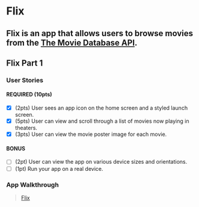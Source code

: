 # Flix

Flix is an app that allows users to browse movies from the [The Movie Database API](http://docs.themoviedb.apiary.io/#).
---

## Flix Part 1

### User Stories

#### REQUIRED (10pts)
- [x] (2pts) User sees an app icon on the home screen and a styled launch screen.
- [x] (5pts) User can view and scroll through a list of movies now playing in theaters.
- [x] (3pts) User can view the movie poster image for each movie.

#### BONUS
- [ ] (2pt) User can view the app on various device sizes and orientations.
- [ ] (1pt) Run your app on a real device.

### App Walkthrough 
<blockquote class="imgur-embed-pub" lang="en" data-id="a/9vDMwQu"  ><a href="//imgur.com/a/9vDMwQu">Flix</a></blockquote><script async src="//s.imgur.com/min/embed.js" charset="utf-8"></script>
